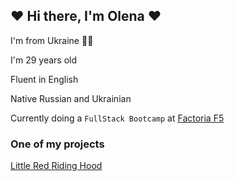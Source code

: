 ## ❤️ Hi there, I'm Olena ❤️

I'm from Ukraine 💙💛

I'm 29 years old

Fluent in English

Native Russian and Ukrainian

Currently doing a `FullStack Bootcamp` at [Factoria F5](https://factoriaf5.org/)

### One of my projects

[Little Red Riding Hood](https://olenaandrushchenko.github.io/Little-Red-Riding-Hood/)
